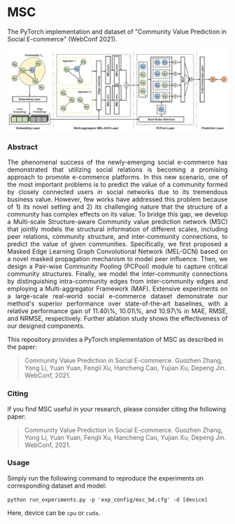 MSC
============================================

 
The PyTorch implementation and dataset of "Community Value Prediction in Social E-commerce" (WebConf 2021).


<p align="center">
  <img width="1000" src="msc.png">
</p>

### Abstract

<p align="justify">
The phenomenal success of the newly-emerging social e-commerce has demonstrated that utilizing social relations is becoming a promising approach to promote e-commerce platforms. In this new scenario, one of the most important problems is to predict the value of a community formed by closely connected users in social networks due to its tremendous business value. However, few works have addressed this problem because of 1) its novel setting and 2) its challenging nature that the structure of a community has complex effects on its value. To bridge this gap, we develop a Multi-scale Structure-aware Community value prediction network (MSC) that jointly models the structural information of different scales, including peer relations, community structure, and inter-community connections, to predict the value of given communities. Specifically, we first proposed a Masked Edge Learning Graph Convolutional Network (MEL-GCN) based on a novel masked propagation mechanism to model peer influence. Then, we design a Pair-wise Community Pooling (PCPool) module to capture critical community structures. Finally, we model the inter-community connections by distinguishing intra-community edges from inter-community edges and employing a Multi-aggregator Framework (MAF). Extensive experiments on a large-scale real-world social e-commerce dataset demonstrate our method's superior performance over state-of-the-art baselines, with a relative performance gain of 11.40\%, 10.01\%, and 10.97\% in MAE, RMSE, and NRMSE, respectively. Further ablation study shows the effectiveness of our designed components.</p>

This repository provides a PyTorch implementation of MSC as described in the paper:

> Community Value Prediction in Social E-commerce.
> Guozhen Zhang, Yong Li, Yuan Yuan, Fengli Xu, Hancheng Cao, Yujian Xu, Depeng Jin.
> WebConf, 2021.


### Citing

If you find MSC useful in your research, please consider citing the following paper:

> Community Value Prediction in Social E-commerce.
> Guozhen Zhang, Yong Li, Yuan Yuan, Fengli Xu, Hancheng Cao, Yujian Xu, Depeng Jin.
> WebConf, 2021.


### Usage

Simply run the following command to reproduce the experiments on corresponding dataset and model:

`
python run_experiments.py -p 'exp_config/msc_bd.cfg' -d [device]
`

Here, device can be `cpu` or `cuda`.
